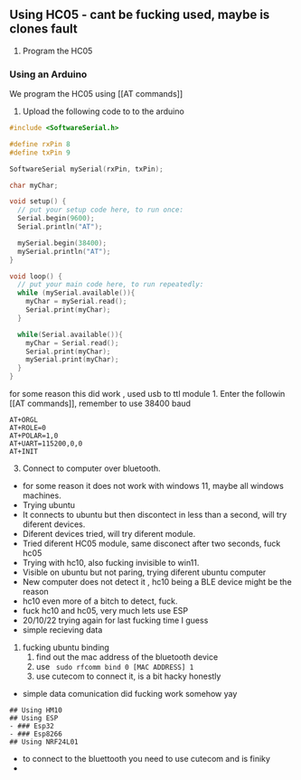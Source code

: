 ## Using HC05 - cant be fucking used, maybe is clones fault
1. Program the HC05 
### Using an Arduino
We program the HC05 using  [[AT commands]]
1. Upload the following code to to the arduino
```C++
#include <SoftwareSerial.h>

#define rxPin 8
#define txPin 9

SoftwareSerial mySerial(rxPin, txPin);

char myChar;

void setup() {
  // put your setup code here, to run once:
  Serial.begin(9600);
  Serial.println("AT");

  mySerial.begin(38400);
  mySerial.println("AT");
}

void loop() {
  // put your main code here, to run repeatedly:
  while (mySerial.available()){
    myChar = mySerial.read();
    Serial.print(myChar);
  }

  while(Serial.available()){
    myChar = Serial.read();
    Serial.print(myChar);
    mySerial.print(myChar);
  }
}

```
for some reason this did work , used usb to ttl module
	1.  Enter the followin [[AT commands]], remember to use 38400 baud
```
AT+ORGL
AT+ROLE=0
AT+POLAR=1,0
AT+UART=115200,0,0
AT+INIT
```
3. Connect to computer over bluetooth.
- for some reason it does not work with windows 11, maybe all windows machines.
- Trying ubuntu
- It connects to ubuntu but then discontect in less than a second, will try diferent devices. 
- Diferent devices tried, will try diferent module. 
- Tried diferent HC05 module, same disconect after two seconds, fuck hc05
- Trying with hc10, also fucking invisible to win11. 
- Visible on ubuntu but not paring, trying diferent ubuntu computer
- New computer does not detect it , hc10 being a BLE device might be the reason
- hc10 even more of a bitch to detect, fuck.
- fuck hc10 and hc05, very much lets use ESP
- 20/10/22 trying again for last fucking time I guess
- simple recieving data 
1. fucking ubuntu binding
	1.  find out the mac address of the bluetooth device
	2. use ``` sudo rfcomm bind 0 [MAC ADDRESS] 1```
	3. use cutecom to connect it, is a bit hacky honestly
- simple data comunication did fucking work somehow yay
```
## Using HM10
## Using ESP
- ### Esp32
- ### Esp8266
## Using NRF24L01
```
- to connect to the bluettooth you need to use cutecom and is finiky
- 